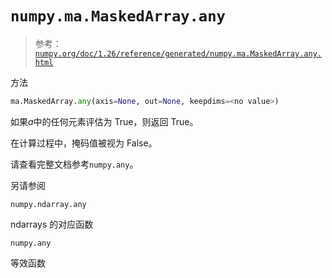 # `numpy.ma.MaskedArray.any`

> 参考：[`numpy.org/doc/1.26/reference/generated/numpy.ma.MaskedArray.any.html`](https://numpy.org/doc/1.26/reference/generated/numpy.ma.MaskedArray.any.html)

方法

```py
ma.MaskedArray.any(axis=None, out=None, keepdims=<no value>)
```

如果*a*中的任何元素评估为 True，则返回 True。

在计算过程中，掩码值被视为 False。

请查看完整文档参考`numpy.any`。

另请参阅

`numpy.ndarray.any`

ndarrays 的对应函数

`numpy.any`

等效函数
